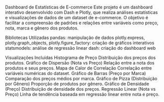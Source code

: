 Dashboard de Estatísticas de E-commerce
Este projeto é um dashboard interativo desenvolvido com Dash e Plotly, que realiza análises estatísticas e visualizações de dados de um dataset de e-commerce. O objetivo é facilitar a compreensão de padrões e relações entre variáveis como preço, nota, marca e gênero dos produtos.

Bibliotecas Utilizadas
pandas: manipulação de dados
plotly.express, plotly.graph_objects, plotly.figure_factory: criação de gráficos interativos
statsmodels: análise de regressão linear
dash: criação do dashboard web

Visualizações Incluídas
Histograma de Preço
Distribuição dos preços dos produtos.
Gráfico de Dispersão (Nota vs Preço)
Relação entre a nota dos produtos e seus preços.
Mapa de Calor de Correlação
Correlação entre variáveis numéricas do dataset.
Gráfico de Barras (Preço por Marca)
Comparação dos preços médios por marca.
Gráfico de Pizza (Distribuição por Gênero)
Proporção de produtos por gênero.
Gráfico de Densidade (Preço)
Distribuição de densidade dos preços.
Regressão Linear (Nota vs Preço)
Linha de tendência baseada em regressão linear entre nota e preço.
